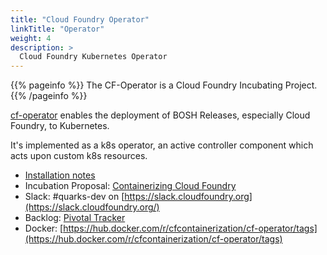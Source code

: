 ```yaml
---
title: "Cloud Foundry Operator"
linkTitle: "Operator"
weight: 4
description: >
  Cloud Foundry Kubernetes Operator 
---
```


{{% pageinfo %}}
The CF-Operator is a Cloud Foundry Incubating Project.
{{% /pageinfo %}}


[cf-operator](https://github.com/cloudfoundry-incubator/cf-operator/) enables the deployment of BOSH Releases, especially Cloud Foundry, to Kubernetes.

It's implemented as a k8s operator, an active controller component which acts upon custom k8s resources.

- [Installation notes](https://github.com/cloudfoundry-incubator/cf-operator/#installing)
- Incubation Proposal: [Containerizing Cloud Foundry](https://docs.google.com/document/d/1_IvFf-cCR4_Hxg-L7Z_R51EKhZfBqlprrs5NgC2iO2w/edit#heading=h.lybtsdyh8res)
- Slack: #quarks-dev on [https://slack.cloudfoundry.org](https://slack.cloudfoundry.org/)
- Backlog: [Pivotal Tracker](https://www.pivotaltracker.com/n/projects/2192232)
- Docker: [https://hub.docker.com/r/cfcontainerization/cf-operator/tags](https://hub.docker.com/r/cfcontainerization/cf-operator/tags)
